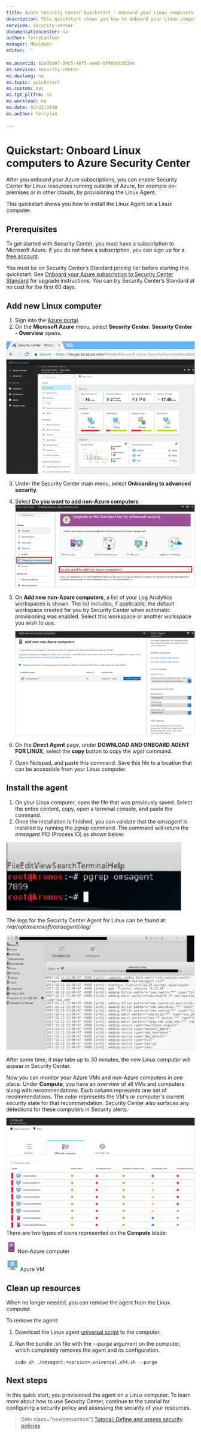 ```yaml
---
title: Azure Security Center Quickstart - Onboard your Linux computers to Security Center | Microsoft Docs
description: This quickstart shows you how to onboard your Linux computers to Security Center.
services: security-center
documentationcenter: na
author: TerryLanfear
manager: MBaldwin
editor: ''

ms.assetid: 61e95a87-39c5-48f5-aee6-6f90ddcd336e
ms.service: security-center
ms.devlang: na
ms.topic: quickstart
ms.custom: mvc
ms.tgt_pltfrm: na
ms.workload: na
ms.date: 02/22/2018
ms.author: terrylan

---
```

# Quickstart: Onboard Linux computers to Azure Security Center
After you onboard your Azure subscriptions, you can enable Security Center for Linux resources running outside of Azure, for example on-premises or in other clouds, by provisioning the Linux Agent.

This quickstart shows you how to install the Linux Agent on a Linux computer.

## Prerequisites
To get started with Security Center, you must have a subscription to Microsoft Azure. If you do not have a subscription, you can sign up for a [free account](https://azure.microsoft.com/pricing/free-trial/).

You must be on Security Center’s Standard pricing tier before starting this quickstart. See [Onboard your Azure subscription to Security Center Standard](security-center-get-started.md) for upgrade instructions. You can try Security Center’s Standard at no cost for the first 60 days.

## Add new Linux computer

1. Sign into the [Azure portal](https://azure.microsoft.com/features/azure-portal/).
2. On the **Microsoft Azure** menu, select **Security Center**. **Security Center - Overview** opens.

 ![Security Center overview][2]

3. Under the Security Center main menu, select **Onboarding to advanced security**.
4. Select **Do you want to add non-Azure computers**.
   ![Onboard to advanced security][3]

5. On **Add new non-Azure computers**, a list of your Log Analytics workspaces is shown. The list includes, if applicable, the default workspace created for you by Security Center when automatic provisioning was enabled. Select this workspace or another workspace you wish to use.

    ![Add non-Azure computer][4]

6.	On the **Direct Agent** page, under **DOWNLOAD AND ONBOARD AGENT FOR LINUX**, select the **copy** button to copy the *wget* command.

7.	Open Notepad, and paste this command. Save this file to a location that can be accessible from your Linux computer.

## Install the agent

1.	On your Linux computer, open the file that was previously saved. Select the entire content, copy, open a terminal console, and paste the command.
2.	Once the installation is finished, you can validate that the *omsagent* is installed by running the *pgrep* command. The command will return the *omsagent* PID (Process ID) as shown below:

  ![Install the agent][5]

The logs for the Security Center Agent for Linux can be found at: */var/opt/microsoft/omsagent/<workspace id>/log/*

  ![Logs for agent][6]

After some time, it may take up to 30 minutes, the new Linux computer will appear in Security Center.

Now you can monitor your Azure VMs and non-Azure computers in one place. Under **Compute**, you have an overview of all VMs and computers along with recommendations. Each column represents one set of recommendations. The color represents the VM's or computer's current security state for that recommendation. Security Center also surfaces any detections for these computers in Security alerts.

  ![Compute blade][7]
There are two types of icons represented on the **Compute** blade:

  ![icon1](./media/quick-onboard-linux-computer/security-center-monitoring-icon1.png) Non-Azure computer

  ![icon2](./media/quick-onboard-linux-computer/security-center-monitoring-icon2.png) Azure VM

## Clean up resources
When no longer needed, you can remove the agent from the Linux computer.

To remove the agent:

1. Download the Linux agent [universal script](https://github.com/Microsoft/OMS-Agent-for-Linux/releases) to the computer.
2. Run the bundle .sh file with the *--purge* argument on the computer, which completely removes the agent and its configuration.

    `sudo sh ./omsagent-<version>.universal.x64.sh --purge`

## Next steps
In this quick start, you provisioned the agent on a Linux computer. To learn more about how to use Security Center, continue to the tutorial for configuring a security policy and assessing the security of your resources.

> [!div class="nextstepaction"]
> [Tutorial: Define and assess security policies](tutorial-security-policy.md)

<!--Image references-->
[1]: ./media/quick-onboard-linux-computer/portal.png
[2]: ./media/quick-onboard-linux-computer/overview.png
[3]: ./media/quick-onboard-linux-computer/onboard-windows-computer.png
[4]: ./media/quick-onboard-linux-computer/add-computer.png
[5]: ./media/quick-onboard-linux-computer/pgrep-command.png
[6]: ./media/quick-onboard-linux-computer/logs-for-agent.png
[7]: ./media/quick-onboard-linux-computer/compute.png
